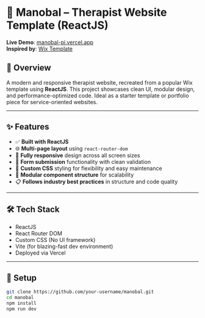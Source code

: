 # 🧠 Manobal – Therapist Website Template (ReactJS)

**Live Demo**: [manobal-pi.vercel.app](https://manobal-pi.vercel.app/)  
**Inspired by**: [Wix Template](https://www.wix.com/website-template/view/html/2088?originUrl=https%3A%2F%2Fwww.wix.com%2Fwebsite%2Ftemplates%3Fcriteria%3Dtherapy&tpClick=view_button&esi=e6df60a4-bff8-4fc9-9f26-80484bab146a)

## 🌟 Overview
A modern and responsive therapist website, recreated from a popular Wix template using **ReactJS**. This project showcases clean UI, modular design, and performance-optimized code. Ideal as a starter template or portfolio piece for service-oriented websites.

---

## ✨ Features

- ✅ **Built with ReactJS**
- 🌐 **Multi-page layout** using `react-router-dom`
- 📱 **Fully responsive** design across all screen sizes
- 📩 **Form submission** functionality with clean validation
- 🧼 **Custom CSS** styling for flexibility and easy maintenance
- 🧱 **Modular component structure** for scalability
- 📋 **Follows industry best practices** in structure and code quality

---

## 🛠 Tech Stack

- ReactJS
- React Router DOM
- Custom CSS (No UI framework)
- Vite (for blazing-fast dev environment)
- Deployed via Vercel

---

## 🚀 Setup

```bash
git clone https://github.com/your-username/manobal.git
cd manobal
npm install
npm run dev
